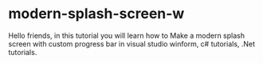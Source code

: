 # modern-splash-screen-w
Hello friends, in this tutorial you will learn how to Make a modern splash screen with custom progress bar in visual studio winform, c# tutorials, .Net tutorials.

